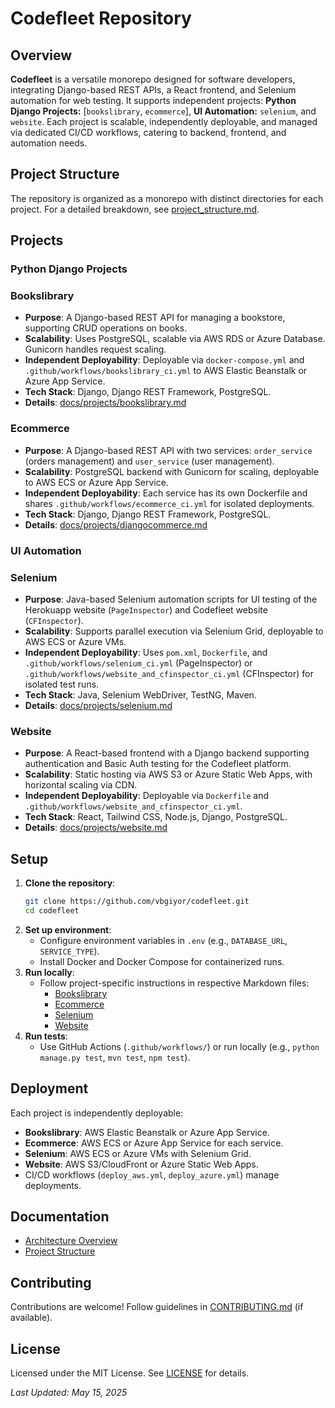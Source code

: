 # Codefleet Repository

## Overview
**Codefleet** is a versatile monorepo designed for software developers, integrating Django-based REST APIs, a React frontend, and Selenium automation for web testing. It supports independent projects: **Python Django Projects:** [`bookslibrary`, `ecommerce`], **UI Automation:** `selenium`, and `website`. Each project is scalable, independently deployable, and managed via dedicated CI/CD workflows, catering to backend, frontend, and automation needs.

## Project Structure
The repository is organized as a monorepo with distinct directories for each project. For a detailed breakdown, see [project_structure.md](./docs/projects/project_structure.md).

## Projects

### Python Django Projects
   ### Bookslibrary
   - **Purpose**: A Django-based REST API for managing a bookstore, supporting CRUD operations on books.
   - **Scalability**: Uses PostgreSQL, scalable via AWS RDS or Azure Database. Gunicorn handles request scaling.
   - **Independent Deployability**: Deployable via `docker-compose.yml` and `.github/workflows/bookslibrary_ci.yml` to AWS Elastic Beanstalk or Azure App Service.
   - **Tech Stack**: Django, Django REST Framework, PostgreSQL.
   - **Details**: [docs/projects/bookslibrary.md](./docs/projects/bookslibrary.md)

   ### Ecommerce
   - **Purpose**: A Django-based REST API with two services: `order_service` (orders management) and `user_service` (user management).
   - **Scalability**: PostgreSQL backend with Gunicorn for scaling, deployable to AWS ECS or Azure App Service.
   - **Independent Deployability**: Each service has its own Dockerfile and shares `.github/workflows/ecommerce_ci.yml` for isolated deployments.
   - **Tech Stack**: Django, Django REST Framework, PostgreSQL.
   - **Details**: [docs/projects/djangocommerce.md](./docs/projects/djangocommerce.md)

### UI Automation
   ### Selenium
   - **Purpose**: Java-based Selenium automation scripts for UI testing of the Herokuapp website (`PageInspector`) and Codefleet website (`CFInspector`).
   - **Scalability**: Supports parallel execution via Selenium Grid, deployable to AWS ECS or Azure VMs.
   - **Independent Deployability**: Uses `pom.xml`, `Dockerfile`, and `.github/workflows/selenium_ci.yml` (PageInspector) or `.github/workflows/website_and_cfinspector_ci.yml` (CFInspector) for isolated test runs.
   - **Tech Stack**: Java, Selenium WebDriver, TestNG, Maven.
   - **Details**: [docs/projects/selenium.md](./docs/projects/selenium.md)

### Website
- **Purpose**: A React-based frontend with a Django backend supporting authentication and Basic Auth testing for the Codefleet platform.
- **Scalability**: Static hosting via AWS S3 or Azure Static Web Apps, with horizontal scaling via CDN.
- **Independent Deployability**: Deployable via `Dockerfile` and `.github/workflows/website_and_cfinspector_ci.yml`.
- **Tech Stack**: React, Tailwind CSS, Node.js, Django, PostgreSQL.
- **Details**: [docs/projects/website.md](./docs/projects/website.md)

## Setup
1. **Clone the repository**:
   ```bash
   git clone https://github.com/vbgiyor/codefleet.git
   cd codefleet
   ```
2. **Set up environment**:
   - Configure environment variables in `.env` (e.g., `DATABASE_URL`, `SERVICE_TYPE`).
   - Install Docker and Docker Compose for containerized runs.
3. **Run locally**:
   - Follow project-specific instructions in respective Markdown files:
     - [Bookslibrary](./docs/projects/bookslibrary.md)
     - [Ecommerce](./docs/projects/djangocommerce.md)
     - [Selenium](./docs/projects/selenium.md)
     - [Website](./docs/projects/website.md)
4. **Run tests**:
   - Use GitHub Actions (`.github/workflows/`) or run locally (e.g., `python manage.py test`, `mvn test`, `npm test`).

## Deployment
Each project is independently deployable:
- **Bookslibrary**: AWS Elastic Beanstalk or Azure App Service.
- **Ecommerce**: AWS ECS or Azure App Service for each service.
- **Selenium**: AWS ECS or Azure VMs with Selenium Grid.
- **Website**: AWS S3/CloudFront or Azure Static Web Apps.
- CI/CD workflows (`deploy_aws.yml`, `deploy_azure.yml`) manage deployments.

## Documentation
- [Architecture Overview](./docs/projects/architecture.md)
- [Project Structure](./docs/projects/project_structure.md)

## Contributing
Contributions are welcome! Follow guidelines in [CONTRIBUTING.md](./CONTRIBUTING.md) (if available).

## License
Licensed under the MIT License. See [LICENSE](./LICENSE) for details.

*Last Updated: May 15, 2025*